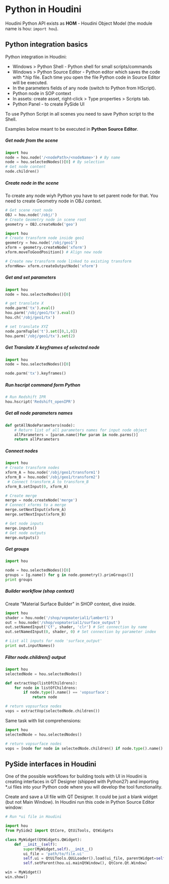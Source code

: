 # Python in Houdini
Houdini Python API exists as **HOM** - Houdini Object Model (the module name is hou: `import hou`).  

## Python integration basics
Python integration in Houdini:
- Windows > Python Shell - Python shell for small scripts/commands  
- Windows > Python Source Editor - Python editor which saves the code with *.hip file. Each time you open the file Python code in Source Editor will be executed.    
- In the parameters fields of any node (switch to Python from HScript).  
- Python node in SOP context
- In assets: create asset, right-click > Type properties > Scripts tab.
- Python Panel - to create PySide UI

To use Python Script in all scenes you need to save Python script to the Shell.

Examples below meant to be executed in **Python Source Editor**. 

##### Get node from the scene
```python
import hou
node = hou.node('/<nodePath>/<nodeName>') # By name
node = hou.selectedNodes()[0] # By selection
# Get node content
node.children()
```

##### Create node in the scene
To create any node wiyh Python you have to set parent node for that. You need to create Geometry node in OBJ context.
```Python
# Get scene root node
OBJ = hou.node('/obj/')
# Create Geometry node in scene root
geometry = OBJ.createNode('geo')
```

```python
import hou
# Create transform node inside geo1
geometry = hou.node('/obj/geo1')
xform = geometry.createNode('xform') 
xform.moveToGoodPosition() # Align new node

# Create new transform node linked to existing transform
xformNew= xform.createOutputNode('xform')
```


##### Get and set parameters
```python
import hou
node = hou.selectedNodes()[0]

# get translate X
node.parm('tx').eval() 
hou.parm('/obj/geo1/tx').eval()
hou.ch('/obj/geo1/tx')

# set translate XYZ
node.parmTuple('t').set([0,1,0])
hou.parm('/obj/geo1/tx').set(2)
```

##### Get Translate X keyframes of selected node
```Python
import hou
node = hou.selectedNodes()[0]

node.parm('tx').keyframes()
```

##### Run hscript command form Python
```Python
# Run Redshift IPR
hou.hscript('Redshift_openIPR')
```

##### Get all node parameters names
```Python
def getAllNodeParameters(node):
    # Return list of all parameters names for input node object 
    allParameters = [param.name()for param in node.parms()]
    return allParameters 
```

##### Connect nodes
```python
import hou
# Create transform nodes
xform_A = hou.node('/obj/geo1/transform1') 
xform_B = hou.node('/obj/geo1/transform2')
 # Connect transform_A to transform_B
xform_B.setInput(0, xform_A)

# Create merge
merge = node.createNode('merge')
# Connect xforms to a merge
merge.setNextInput(xform_A)
merge.setNextInput(xform_B)

# Get node inputs
merge.inputs()
# Get node outputs
merge.outputs()
```
##### Get groups
```Python
import hou

node = hou.selectedNodes()[0]
groups = [g.name() for g in node.geometry().primGroups()]
print groups
```
##### Builder workflow (shop context)
Create "Material Surface Builder" in SHOP context, dive inside.
```python
import hou
shader = hou.node('/shop/vopmaterial1/lambert1')
out = hou.node('/shop/vopmaterial1/surface_output')
out.setNamedInput('Cf', shader, 'clr') # Set connection by name
out.setNamedInput(0, shader, 0) # Set connection by parameter index

# List all inputs for node 'surface_output'
print out.inputNames()
```

##### Filter node.children() output
```python
import hou
selectedNode = hou.selectedNodes()

def extractVop(listOfChildrens):
    for node in listOfChildrens:
        if node.type().name() == 'vopsurface':
            return node

# return vopsurface nodes
vops = extractVop(selectedNode.children())
```

Same task with list comprehensions:
```python
import hou
selectedNode = hou.selectedNodes()

# return vopsurface nodes
vops = [node for node in selectedNode.children() if node.type().name() == 'vopsurface']
```

## PySide interfaces in Houdini
One of the possible workflows for building tools with UI in Houdini is creating interfaces in QT Designer (shipped with Python27) and importing *.ui files into your Python code where you will develop the tool functionality.

Create and save a UI file with QT Designer. It could be just a blank widget (but not Main Window). In Houdini run this code in Python Source Editor window:

```python
# Run *ui file in Houdini

import hou
from PySide2 import QtCore, QtUiTools, QtWidgets

class MyWidget(QtWidgets.QWidget):
    def __init__(self):
        super(MyWidget,self).__init__()
        ui_file = 'path/to/file.ui'
        self.ui = QtUiTools.QUiLoader().load(ui_file, parentWidget=self)
        self.setParent(hou.ui.mainQtWindow(), QtCore.Qt.Window)

win = MyWidget()
win.show()
```